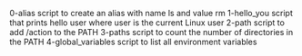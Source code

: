 0-alias script to create an alias with name ls and value rm
1-hello_you script that prints hello user where user is the current Linux user
2-path script to add /action to the PATH
3-paths script to count the number of directories in the PATH
4-global_variables script to list all environment variables

